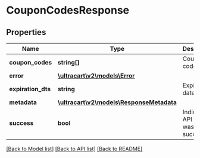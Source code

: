 # CouponCodesResponse

## Properties
Name | Type | Description | Notes
------------ | ------------- | ------------- | -------------
**coupon_codes** | **string[]** | Coupon codes | [optional] 
**error** | [**\ultracart\v2\models\Error**](Error.md) |  | [optional] 
**expiration_dts** | **string** | Expiration date | [optional] 
**metadata** | [**\ultracart\v2\models\ResponseMetadata**](ResponseMetadata.md) |  | [optional] 
**success** | **bool** | Indicates if API call was successful | [optional] 

[[Back to Model list]](../README.md#documentation-for-models) [[Back to API list]](../README.md#documentation-for-api-endpoints) [[Back to README]](../README.md)



